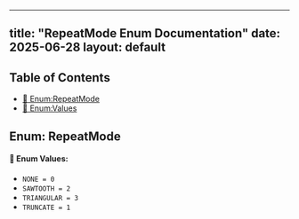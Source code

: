 <!-- Formatted by A³BS formatter.py -->
<!-- Generated by A³BS document.py -->
---
title: "RepeatMode Enum Documentation"
date: 2025-06-28
layout: default
---

## Table of Contents
- [🔧 Enum:RepeatMode](#enum-repeatmode)
- [🔧 Enum:Values](#enum-values)
## Enum: RepeatMode
#### 📝 Enum Values:
<a name="enum-values"></a>
  - `NONE = 0`
  - `SAWTOOTH = 2`
  - `TRIANGULAR = 3`
  - `TRUNCATE = 1`